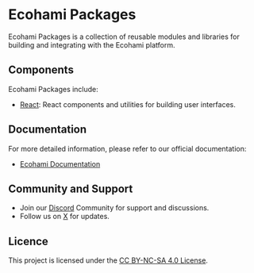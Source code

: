 # Ecohami Packages

Ecohami Packages is a collection of reusable modules and libraries for building and integrating with the Ecohami platform.

## Components

Ecohami Packages include:

- [React](./packages/react/): React components and utilities for building user interfaces.

## Documentation

For more detailed information, please refer to our official documentation:

- [Ecohami Documentation](https://docs.ecohami.io)

## Community and Support

- Join our [Discord](https://discord.gg/MxXe954gk7) Community for support and discussions.
- Follow us on [X](https://x.com/ecohamihub) for updates.

## Licence

This project is licensed under the [CC BY-NC-SA 4.0 License](./LICENSE).
